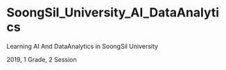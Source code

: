 # SoongSil_University_AI_DataAnalytics
Learning AI And DataAnalytics in SoongSil University

2019, 1 Grade, 2 Session
